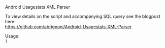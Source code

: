 Android Usagestats XML Parser  


To view details on the script and accompanying SQL query see the blogpost here:  
https://github.com/abrignoni/Android-Usagestats-XML-Parser  

Usage:  
1
